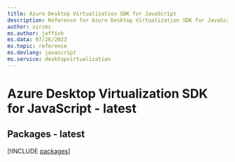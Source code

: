 ```yaml
---
title: Azure Desktop Virtualization SDK for JavaScript
description: Reference for Azure Desktop Virtualization SDK for JavaScript
author: xirzec
ms.author: jeffish
ms.data: 07/26/2023
ms.topic: reference
ms.devlang: javascript
ms.service: desktopvirtualization
---
```

# Azure Desktop Virtualization SDK for JavaScript - latest
## Packages - latest
[!INCLUDE [packages](desktop-virtualization-index.md)]
